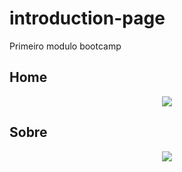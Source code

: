 # introduction-page
 Primeiro modulo bootcamp 
## Home


<p align="center">
  <img src="https://user-images.githubusercontent.com/60264180/88834271-fa76f680-d1a9-11ea-810c-4a22964daa69.png">
</p>

## Sobre


<p align="center">
  <img src="https://user-images.githubusercontent.com/60264180/88834429-327e3980-d1aa-11ea-9a49-f1312d6e6af5.png">
</p>

